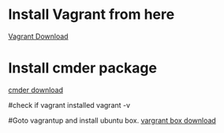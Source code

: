 # Install Vagrant from here
[Vagrant Download](https://developer.hashicorp.com/vagrant/downloads)

# Install cmder package
[cmder download](https://cmder.app/)

#check if vagrant installed
vagrant -v

#Goto vagrantup and install ubuntu box.
[vargrant box download](https://app.vagrantup.com)
